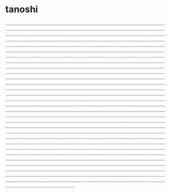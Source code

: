 # tanoshi

..............................................................................................................................................................................................................................................................................................................................................................................................................................................................................................................................................................................................................................................................................................................................................................................................................................................................................................................................................................................................................................................................................................................................................................................................................................................................................................................................................................................................................................................................................................................................................................................................................................................................................................................................................................................................................................................................................................................................................................................................................................................................................................................................................................................................................................................................................................................................................................................................................................................................................................................................................................................................................................................................................................................................................................................................................................................................................................................................................................................................................................................................................................................................................................................................................................................................................................................................................................................................................................................................................................................................................................................................................................................................................................................................................................................................................................................................................................................................